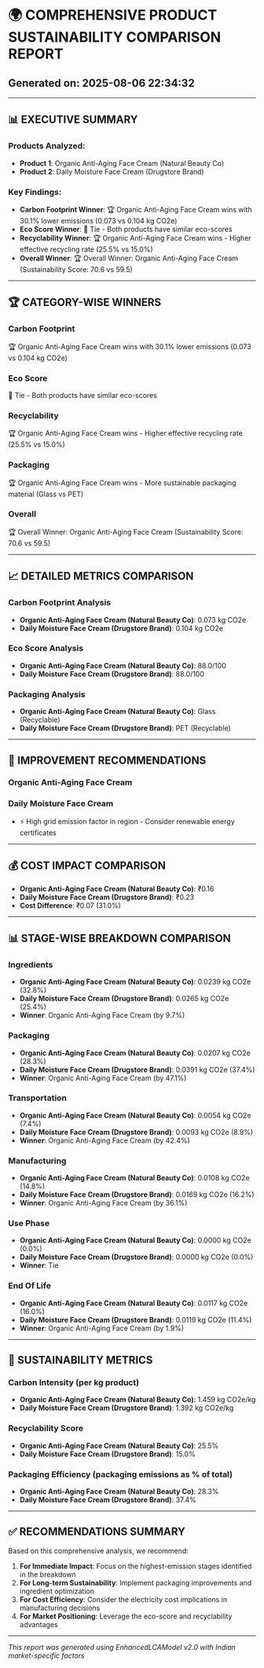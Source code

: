 
# 🌍 COMPREHENSIVE PRODUCT SUSTAINABILITY COMPARISON REPORT
## Generated on: 2025-08-06 22:34:32

---

## 📊 EXECUTIVE SUMMARY

### Products Analyzed:
- **Product 1**: Organic Anti-Aging Face Cream (Natural Beauty Co)
- **Product 2**: Daily Moisture Face Cream (Drugstore Brand)

### Key Findings:
- **Carbon Footprint Winner**: 🏆 Organic Anti-Aging Face Cream wins with 30.1% lower emissions (0.073 vs 0.104 kg CO2e)
- **Eco Score Winner**: 🤝 Tie - Both products have similar eco-scores
- **Recyclability Winner**: 🏆 Organic Anti-Aging Face Cream wins - Higher effective recycling rate (25.5% vs 15.0%)
- **Overall Winner**: 🏆 Overall Winner: Organic Anti-Aging Face Cream (Sustainability Score: 70.6 vs 59.5)

---

## 🏆 CATEGORY-WISE WINNERS

### Carbon Footprint
🏆 Organic Anti-Aging Face Cream wins with 30.1% lower emissions (0.073 vs 0.104 kg CO2e)

### Eco Score
🤝 Tie - Both products have similar eco-scores

### Recyclability
🏆 Organic Anti-Aging Face Cream wins - Higher effective recycling rate (25.5% vs 15.0%)

### Packaging
🏆 Organic Anti-Aging Face Cream wins - More sustainable packaging material (Glass vs PET)

### Overall
🏆 Overall Winner: Organic Anti-Aging Face Cream (Sustainability Score: 70.6 vs 59.5)


---

## 📈 DETAILED METRICS COMPARISON

### Carbon Footprint Analysis
- **Organic Anti-Aging Face Cream (Natural Beauty Co)**: 0.073 kg CO2e
- **Daily Moisture Face Cream (Drugstore Brand)**: 0.104 kg CO2e

### Eco Score Analysis
- **Organic Anti-Aging Face Cream (Natural Beauty Co)**: 88.0/100
- **Daily Moisture Face Cream (Drugstore Brand)**: 88.0/100

### Packaging Analysis
- **Organic Anti-Aging Face Cream (Natural Beauty Co)**: Glass 
  (Recyclable)
- **Daily Moisture Face Cream (Drugstore Brand)**: PET 
  (Recyclable)

---

## 🎯 IMPROVEMENT RECOMMENDATIONS

### Organic Anti-Aging Face Cream

### Daily Moisture Face Cream
- ⚡ High grid emission factor in region - Consider renewable energy certificates


---

## 💰 COST IMPACT COMPARISON

- **Organic Anti-Aging Face Cream (Natural Beauty Co)**: ₹0.16
- **Daily Moisture Face Cream (Drugstore Brand)**: ₹0.23
- **Cost Difference**: ₹0.07 (31.0%)

---

## 📊 STAGE-WISE BREAKDOWN COMPARISON

### Ingredients
- **Organic Anti-Aging Face Cream (Natural Beauty Co)**: 0.0239 kg CO2e (32.8%)
- **Daily Moisture Face Cream (Drugstore Brand)**: 0.0265 kg CO2e (25.4%)
- **Winner**: Organic Anti-Aging Face Cream (by 9.7%)

### Packaging
- **Organic Anti-Aging Face Cream (Natural Beauty Co)**: 0.0207 kg CO2e (28.3%)
- **Daily Moisture Face Cream (Drugstore Brand)**: 0.0391 kg CO2e (37.4%)
- **Winner**: Organic Anti-Aging Face Cream (by 47.1%)

### Transportation
- **Organic Anti-Aging Face Cream (Natural Beauty Co)**: 0.0054 kg CO2e (7.4%)
- **Daily Moisture Face Cream (Drugstore Brand)**: 0.0093 kg CO2e (8.9%)
- **Winner**: Organic Anti-Aging Face Cream (by 42.4%)

### Manufacturing
- **Organic Anti-Aging Face Cream (Natural Beauty Co)**: 0.0108 kg CO2e (14.8%)
- **Daily Moisture Face Cream (Drugstore Brand)**: 0.0169 kg CO2e (16.2%)
- **Winner**: Organic Anti-Aging Face Cream (by 36.1%)

### Use Phase
- **Organic Anti-Aging Face Cream (Natural Beauty Co)**: 0.0000 kg CO2e (0.0%)
- **Daily Moisture Face Cream (Drugstore Brand)**: 0.0000 kg CO2e (0.0%)
- **Winner**: Tie

### End Of Life
- **Organic Anti-Aging Face Cream (Natural Beauty Co)**: 0.0117 kg CO2e (16.0%)
- **Daily Moisture Face Cream (Drugstore Brand)**: 0.0119 kg CO2e (11.4%)
- **Winner**: Organic Anti-Aging Face Cream (by 1.9%)


---

## 🌱 SUSTAINABILITY METRICS

### Carbon Intensity (per kg product)
- **Organic Anti-Aging Face Cream (Natural Beauty Co)**: 1.459 kg CO2e/kg
- **Daily Moisture Face Cream (Drugstore Brand)**: 1.392 kg CO2e/kg

### Recyclability Score
- **Organic Anti-Aging Face Cream (Natural Beauty Co)**: 25.5%
- **Daily Moisture Face Cream (Drugstore Brand)**: 15.0%

### Packaging Efficiency (packaging emissions as % of total)
- **Organic Anti-Aging Face Cream (Natural Beauty Co)**: 28.3%
- **Daily Moisture Face Cream (Drugstore Brand)**: 37.4%

---

## ✅ RECOMMENDATIONS SUMMARY

Based on this comprehensive analysis, we recommend:

1. **For Immediate Impact**: Focus on the highest-emission stages identified in the breakdown
2. **For Long-term Sustainability**: Implement packaging improvements and ingredient optimization
3. **For Cost Efficiency**: Consider the electricity cost implications in manufacturing decisions
4. **For Market Positioning**: Leverage the eco-score and recyclability advantages

---
*This report was generated using EnhancedLCAModel v2.0 with Indian market-specific factors*
